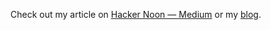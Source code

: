 Check out my article on [Hacker Noon — Medium](https://hackernoon.com/would-you-survive-the-titanic-aa4ae2e86e9) or my [blog](https://edenau.github.io/titanic/).
